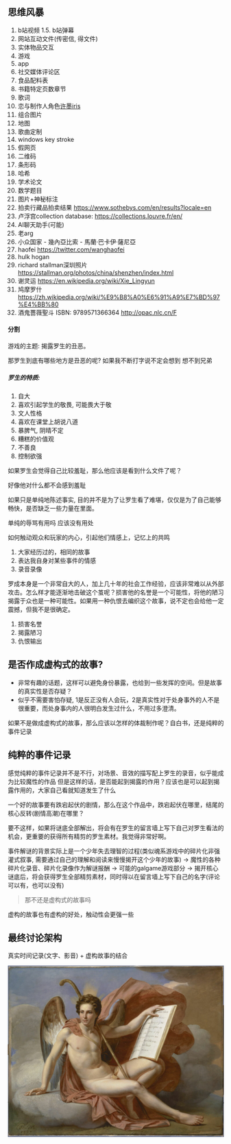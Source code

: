 ## 思维风暴

1. b站视频
1.5. b站弹幕
2. 网站互动文件(传密信, 得文件)
3. 实体物品交互
4. 游戏
5. app
6. 社交媒体评论区
7. 食品配料表
8. 书籍特定页数章节
9. 歌词
10. 恋与制作人角色[许墨iris](https://weibo.com/u/6587600437?lpage=profileRecom)
11. 组合图片
12. 地图
13. 歌曲定制
14. windows key stroke
15. 假网页
16. 二维码
17. 条形码
18. 哈希
19. 学术论文
20. 数学题目
21. 图片+神秘标注
22. 拍卖行藏品拍卖结果 https://www.sothebys.com/en/results?locale=en
23. 卢浮宫collection database: https://collections.louvre.fr/en/
24. AI聊天助手(可能)
25. 老arg
26. 小众国家 - 幾內亞比索 - 馬蘭·巴卡伊·薩尼亞
27. haofei https://twitter.com/wanghaofei
28. hulk hogan
29. richard stallman深圳照片 https://stallman.org/photos/china/shenzhen/index.html
30. 谢灵运 https://en.wikipedia.org/wiki/Xie_Lingyun
31. 鸠摩罗什 https://zh.wikipedia.org/wiki/%E9%B8%A0%E6%91%A9%E7%BD%97%E4%BB%80
32. 酒鬼薔薇聖斗 ISBN: 9789571366364 http://opac.nlc.cn/F

#### 分割

游戏的主题: 揭露罗生的丑恶。

那罗生到底有哪些地方是丑恶的呢? 如果我不断打字说不定会想到 想不到兄弟

##### 罗生的特质:
1. 自大
2. 喜欢引起学生的敬畏, 可能畏大于敬
3. 文人性格
4. 喜欢在课堂上胡说八道
5. 暴脾气, 阴晴不定
6. 糟糕的价值观
7. 不善良
8. 控制欲强

如果罗生会觉得自己比较羞耻，那么他应该是看到什么文件了呢？

好像他对什么都不会感到羞耻

如果只是单纯地陈述事实, 目的并不是为了让罗生看了难堪，仅仅是为了自己能够畅快，是否缺乏一些力量在里面。

单纯的辱骂有用吗 应该没有用处

如何触动观众和玩家的内心，引起他们情感上，记忆上的共鸣
1. 大家经历过的，相同的故事
2. 表达我自身对某些事件的情感
3. 录音录像

罗成本身是一个非常自大的人，加上几十年的社会工作经验，应该非常难以从外部攻击。怎么样才能逐渐地击破这个茧呢？损害他的名誉是一个可能性，将他的陋习揭露于众也是一种可能性。如果用一种仇恨去编织这个故事，说不定也会给他一定震撼，但我不是很确定。
1. 损害名誉
2. 揭露陋习
3. 仇恨输出

## 是否作成虚构式的故事?

- 非常有趣的话题，这样可以避免身份暴露，也给到一些发挥的空间。但是故事的真实性是否存疑？
- 似乎不需要害怕存疑, 1是反正没有人会玩，2是真实性对于处身事外的人不是很重要，而处身事内的人很明白发生过什么，不用过多澄清。

如果不是做成虚构式的故事，那么应该以怎样的体裁制作呢？自白书，还是纯粹的事件记录

## 纯粹的事件记录
感觉纯粹的事件记录并不是不行，对场景、音效的描写配上罗生的录音，似乎能成为比较魔性的作品
但是这样的话，是否能起到揭露的作用？应该也是可以起到揭露作用的，大家自己看就知道发生了什么

一个好的故事要有跌宕起伏的剧情，那么在这个作品中，跌宕起伏在哪里，结尾的核心反转(剧情高潮)在哪里？

要不这样，如果将谜底全部解出，将会有在罗生的留言墙上写下自己对罗生看法的机会，更重要的获得所有精剪的罗生素材。我觉得非常好啊。

事件解谜的背景实际上是一个少年失去理智的过程(类似魂系游戏中的碎片化非强灌式叙事, 需要通过自己的理解和阅读来慢慢揭开这个少年的故事) -> 魔性的各种碎片化录音、碎片化录像作为解谜报酬 -> 可能的galgame游戏部分 -> 揭开核心谜底后，将会获得罗生全部精剪素材，同时得以在留言墙上写下自己的名字(评论可以有，也可以没有)
> 那不还是虚构式的故事吗

虚构的故事也有虚构的好处，触动性会更强一些

## 最终讨论架构

真实时间记录(文字、影音) + 虚构故事的结合

![](/images/docs/罗生门/0000747304_OG.JPG)